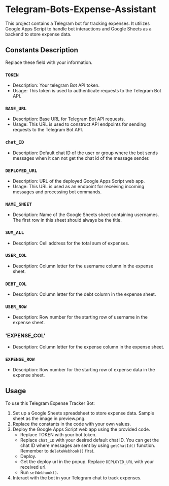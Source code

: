 # Telegram-Bots-Expense-Assistant

This project contains a Telegram bot for tracking expenses. It utilizes Google Apps Script to handle bot interactions and Google Sheets as a backend to store expense data.

## Constants Description
Replace these field with your information.

### `TOKEN`
- Description: Your telegram Bot API token.
- Usage: This token is used to authenticate requests to the Telegram Bot API.

### `BASE_URL`
- Description: Base URL for Telegram Bot API requests.
- Usage: This URL is used to construct API endpoints for sending requests to the Telegram Bot API.
  
### `chat_ID`
- Description: Default chat ID of the user or group where the bot sends messages when it can not get the chat id of the message sender.

### `DEPLOYED_URL`
- Description: URL of the deployed Google Apps Script web app.
- Usage: This URL is used as an endpoint for receiving incoming messages and processing bot commands.

### `NAME_SHEET`
- Description: Name of the Google Sheets sheet containing usernames. The first row in this sheet should always be the title.

### `SUM_ALL`
- Description: Cell address for the total sum of expenses.

### `USER_COL`
- Description: Column letter for the username column in the expense sheet.

### `DEBT_COL`
- Description: Column letter for the debt column in the expense sheet.

### `USER_ROW`
- Description: Row number for the starting row of username in the expense sheet.

### 'EXPENSE_COL'
- Description: Column letter for the expense column in the expense sheet.

### `EXPENSE_ROW`
- Description: Row number for the starting row of expense data in the expense sheet.

## Usage
To use this Telegram Expense Tracker Bot:

1. Set up a Google Sheets spreadsheet to store expense data. Sample sheet as the image in preview.png.
2. Replace the constants in the code with your own values.
3. Deploy the Google Apps Script web app using the provided code.
   - Replace TOKEN with your bot token.
   - Replace `chat_ID` with your desired default chat ID. You can get the chat ID where messages are sent by using `getChatId()` function. Remember to `deleteWebhook()` first.
   - Deploy.
   - Get the deploy url in the popup. Replace `DEPLOYED_URL` with your received url.
   - Run `setWebhook()`.
4. Interact with the bot in your Telegram chat to track expenses.

